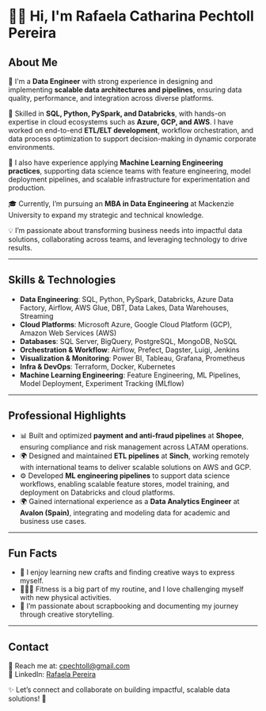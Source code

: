 # 👋🏻 Hi, I'm Rafaela Catharina Pechtoll Pereira  

## About Me  

🚀 I'm a **Data Engineer** with strong experience in designing and implementing **scalable data architectures and pipelines**, ensuring data quality, performance, and integration across diverse platforms.  

🔧 Skilled in **SQL, Python, PySpark, and Databricks**, with hands-on expertise in cloud ecosystems such as **Azure, GCP, and AWS**. I have worked on end-to-end **ETL/ELT development**, workflow orchestration, and data process optimization to support decision-making in dynamic corporate environments.  

🤖 I also have experience applying **Machine Learning Engineering practices**, supporting data science teams with feature engineering, model deployment pipelines, and scalable infrastructure for experimentation and production.  

🎓 Currently, I’m pursuing an **MBA in Data Engineering** at Mackenzie University to expand my strategic and technical knowledge.  

💡 I’m passionate about transforming business needs into impactful data solutions, collaborating across teams, and leveraging technology to drive results.  

---

## Skills & Technologies  

- **Data Engineering**: SQL, Python, PySpark, Databricks, Azure Data Factory, Airflow, AWS Glue, DBT, Data Lakes, Data Warehouses, Streaming  
- **Cloud Platforms**: Microsoft Azure, Google Cloud Platform (GCP), Amazon Web Services (AWS)  
- **Databases**: SQL Server, BigQuery, PostgreSQL, MongoDB, NoSQL  
- **Orchestration & Workflow**: Airflow, Prefect, Dagster, Luigi, Jenkins  
- **Visualization & Monitoring**: Power BI, Tableau, Grafana, Prometheus  
- **Infra & DevOps**: Terraform, Docker, Kubernetes  
- **Machine Learning Engineering**: Feature Engineering, ML Pipelines, Model Deployment, Experiment Tracking (MLflow)  

---

## Professional Highlights  

- 📊 Built and optimized **payment and anti-fraud pipelines** at **Shopee**, ensuring compliance and risk management across LATAM operations.  
- 🌍 Designed and maintained **ETL pipelines** at **Sinch**, working remotely with international teams to deliver scalable solutions on AWS and GCP.  
- ⚙️ Developed **ML engineering pipelines** to support data science workflows, enabling scalable feature stores, model training, and deployment on Databricks and cloud platforms.  
- 🌍 Gained international experience as a **Data Analytics Engineer** at **Avalon (Spain)**, integrating and modeling data for academic and business use cases.  

---

## Fun Facts  

- 🧶 I enjoy learning new crafts and finding creative ways to express myself.  
- 🏋🏻‍♀️ Fitness is a big part of my routine, and I love challenging myself with new physical activities.  
- 📖 I’m passionate about scrapbooking and documenting my journey through creative storytelling.  

---

## Contact  

📧 Reach me at: [cpechtoll@gmail.com](mailto:cpechtoll@gmail.com)  
🔗 LinkedIn: [Rafaela Pereira](https://www.linkedin.com/in/rafaela-pereira-087284209/)  

✨ Let’s connect and collaborate on building impactful, scalable data solutions! 🚀  
